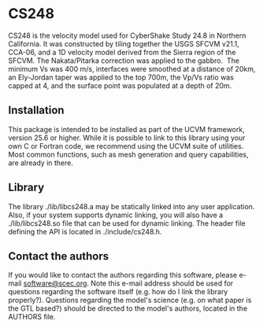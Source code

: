 # CS248 

CS248 is the velocity model used for CyberShake Study 24.8 in Northern 
California. It was constructed by tiling together the USGS SFCVM v21.1,
CCA-06, and a 1D velocity model derived from the Sierra region of the 
SFCVM. The Nakata/Pitarka correction was applied to the gabbro.  The 
minimum Vs was 400 m/s, interfaces were smoothed at a distance of 20km,
an Ely-Jordan taper was applied to the top 700m, the Vp/Vs ratio was 
capped at 4, and the surface point was populated at a depth of 20m.

## Installation

This package is intended to be installed as part of the UCVM framework,
version 25.6 or higher. While it is possible to link to this library
using your own C or Fortran code, we recommend using the UCVM suite of
utilities. Most common functions, such as mesh generation and query 
capabilities, are already in there.

## Library

The library ./lib/libcs248.a may be statically linked into any
user application. Also, if your system supports dynamic linking,
you will also have a ./lib/libcs248.so file that can be used
for dynamic linking. The header file defining the API is located
in ./include/cs248.h.

## Contact the authors

If you would like to contact the authors regarding this software,
please e-mail software@scec.org. Note this e-mail address should
be used for questions regarding the software itself (e.g. how
do I link the library properly?). Questions regarding the model's
science (e.g. on what paper is the GTL based?) should be directed
to the model's authors, located in the AUTHORS file.
